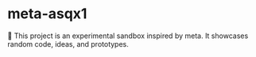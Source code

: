 ﻿# meta-asqx1

🚀 This project is an experimental sandbox inspired by meta.
It showcases random code, ideas, and prototypes.
